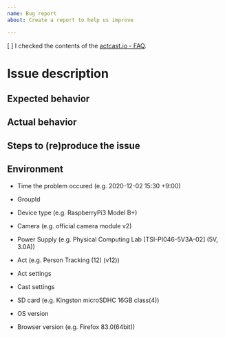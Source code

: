 ```yaml
---
name: Bug report
about: Create a report to help us improve

---
```


[ ] I checked the contents of the [actcast.io - FAQ](https://actcast.io/docs/FAQ/).

# Issue description

## Expected behavior

## Actual behavior

## Steps to (re)produce the issue

## Environment

- Time the problem occured (e.g. 2020-12-02 15:30 +9:00)
- GroupId
- Device type (e.g. RaspberryPi3 Model B+)
- Camera (e.g. official camera module v2)
- Power Supply (e.g. Physical Computing Lab [TSI-PI046-5V3A-02] (5V, 3.0A))
- Act (e.g. Person Tracking (12) (v12))
- Act settings
- Cast settings
- SD card (e.g. Kingston microSDHC 16GB class(4))

- OS version
- Browser version (e.g. Firefox 83.0(64bit))
